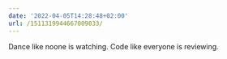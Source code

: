 ```yaml
---
date: '2022-04-05T14:28:48+02:00'
url: /1511319944667009033/
---
```

Dance like noone is watching.
Code like everyone is reviewing.
